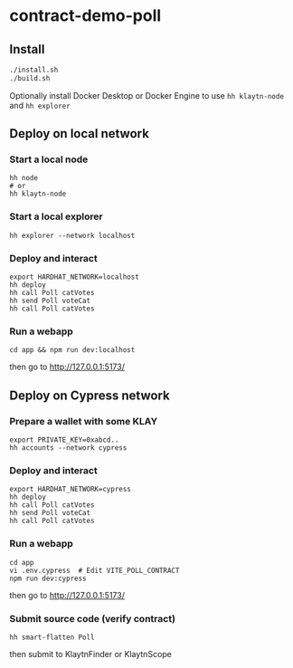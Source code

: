 # contract-demo-poll

## Install

```bash
./install.sh
./build.sh
```

Optionally install Docker Desktop or Docker Engine to use `hh klaytn-node` and `hh explorer`

## Deploy on local network

### Start a local node

```
hh node
# or
hh klaytn-node
```

### Start a local explorer

```
hh explorer --network localhost
```

### Deploy and interact

```
export HARDHAT_NETWORK=localhost
hh deploy
hh call Poll catVotes
hh send Poll voteCat
hh call Poll catVotes
```

### Run a webapp

```
cd app && npm run dev:localhost
```

then go to <http://127.0.0.1:5173/>

## Deploy on Cypress network

### Prepare a wallet with some KLAY

```
export PRIVATE_KEY=0xabcd..
hh accounts --network cypress
```

### Deploy and interact

```
export HARDHAT_NETWORK=cypress
hh deploy
hh call Poll catVotes
hh send Poll voteCat
hh call Poll catVotes
```

### Run a webapp

```
cd app
vi .env.cypress  # Edit VITE_POLL_CONTRACT
npm run dev:cypress
```

then go to <http://127.0.0.1:5173/>

### Submit source code (verify contract)

```
hh smart-flatten Poll
```

then submit to KlaytnFinder or KlaytnScope

